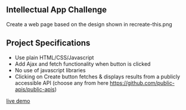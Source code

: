 ## Intellectual App Challenge
Create a web page based on the design shown in recreate-this.png

## Project Specifications
 
- Use plain HTML/CSS/Javascript
- Add Ajax and fetch functionality when button is clicked
- No use of javascript libraries
- Clicking on Create button fetches & displays results from a publicly accessible API (choose any from here https://github.com/public-apis/public-apis)

[live demo](https://pedantic-mirzakhani-468876.netlify.app)